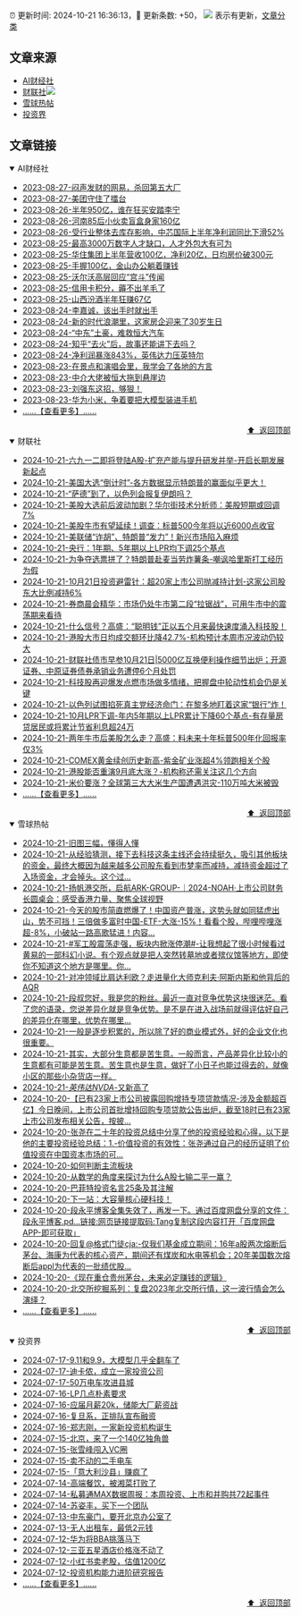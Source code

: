 ##

:alarm_clock: 更新时间: 2024-10-21 16:36:13，:rocket: 更新条数: +50， ![](/assets/dot.png) 表示有更新，[文章分类](/TAGS.md)

## 文章来源

- [AI财经社](#ai财经社)  
- [财联社](#财联社)![](/assets/dot.png)   
- [雪球热帖](#雪球热帖)  
- [投资界](#投资界)  

## 文章链接

<details open>
<summary id="ai财经社">
 AI财经社
</summary>


- [2023-08-27-闷声发财的网易，杀回第五大厂](https://www.aicaijing.com.cn/article/18610)  
- [2023-08-27-美团守住了擂台](https://www.aicaijing.com.cn/article/18611)  
- [2023-08-26-半年950亿，谁在狂买安踏李宁](https://www.aicaijing.com.cn/article/18607)  
- [2023-08-26-河南85后小伙卖盲盒身家160亿](https://www.aicaijing.com.cn/article/18608)  
- [2023-08-26-受行业整体去库存影响，中芯国际上半年净利润同比下滑52%](https://www.aicaijing.com.cn/article/18609)  
- [2023-08-25-最高3000万数字人才缺口，人才外包大有可为](https://www.aicaijing.com.cn/article/18601)  
- [2023-08-25-华住集团上半年营收100亿，净利20亿，日均房价破300元](https://www.aicaijing.com.cn/article/18602)  
- [2023-08-25-手握100亿，金山办公躺着赚钱](https://www.aicaijing.com.cn/article/18603)  
- [2023-08-25-沃尔沃高层回应“宫斗”传闻](https://www.aicaijing.com.cn/article/18604)  
- [2023-08-25-信用卡积分，薅不出羊毛了](https://www.aicaijing.com.cn/article/18605)  
- [2023-08-25-山西汾酒半年狂赚67亿](https://www.aicaijing.com.cn/article/18606)  
- [2023-08-24-李嘉诚，该出手时就出手](https://www.aicaijing.com.cn/article/18596)  
- [2023-08-24-新的时代浪潮里，这家房企迎来了30岁生日](https://www.aicaijing.com.cn/article/18597)  
- [2023-08-24-“中东”土豪，难救恒大汽车](https://www.aicaijing.com.cn/article/18598)  
- [2023-08-24-知乎“去火”后，故事还能讲下去吗？](https://www.aicaijing.com.cn/article/18599)  
- [2023-08-24-净利润暴涨843%，英伟达力压英特尔](https://www.aicaijing.com.cn/article/18600)  
- [2023-08-23-在景点和演唱会里，我学会了各地的方言](https://www.aicaijing.com.cn/article/18591)  
- [2023-08-23-中介大佬被恒大拖到悬崖边](https://www.aicaijing.com.cn/article/18592)  
- [2023-08-23-刘强东这招，够狠！](https://www.aicaijing.com.cn/article/18593)  
- [2023-08-23-华为小米，争着要把大模型装进手机](https://www.aicaijing.com.cn/article/18594)  
- [......【查看更多】......](/details/AI财经社.md)

<div align="right"><a href="#文章来源">⬆ &nbsp;返回顶部</a></div>
</details>

<details open>
<summary id="财联社">
 财联社
</summary>


- [2024-10-21-六九一二即将登陆A股-扩充产能与提升研发并举-开启长期发展新起点](https://www.cls.cn/detail/1831576)  
- [2024-10-21-美国大选“倒计时”-各方数据显示特朗普的赢面似乎更大！](https://www.cls.cn/detail/1831582)  
- [2024-10-21-“萨德”到了，以色列会报复伊朗吗？](https://www.cls.cn/detail/1831580)  
- [2024-10-21-美股大选前后波动加剧？华尔街技术分析师：美股短期或回调7%](https://www.cls.cn/detail/1831540)  
- [2024-10-21-美股牛市有望延续！调查：标普500今年将以近6000点收官](https://www.cls.cn/detail/1831510)  
- [2024-10-21-美联储“诈胡”、特朗普“发力”！新兴市场陷入麻烦](https://www.cls.cn/detail/1831422)  
- [2024-10-21-央行：1年期、5年期以上LPR均下调25个基点](https://www.cls.cn/detail/1831427)  
- [2024-10-21-为争夺选票拼了？特朗普赴麦当劳炸薯条-嘲讽哈里斯打工经历为假](https://www.cls.cn/detail/1831400)  
- [2024-10-21-10月21日投资避雷针：超20家上市公司抛减持计划-这家公司股东大比例减持6%](https://www.cls.cn/detail/1831391)  
- [2024-10-21-券商晨会精华：市场仍处牛市第二段“拉锯战”，可用牛市中的震荡期来看待](https://www.cls.cn/detail/1831377)  
- [2024-10-21-什么信号？高盛：“聪明钱”正以五个月来最快速度涌入科技股！](https://www.cls.cn/detail/1831387)  
- [2024-10-21-港股大市日均成交额环比降42.7%-机构预计本周市况波动仍较大](https://www.cls.cn/detail/1829693)  
- [2024-10-21-财联社债市早参10月21日|5000亿互换便利操作细节出炉；开源证券、中原证券债券承销业务遭停6个月处罚](https://www.cls.cn/detail/1831396)  
- [2024-10-21-科技股再迎爆发点燃市场做多情绪，把握盘中轮动性机会仍是关键](https://www.cls.cn/detail/1831451)  
- [2024-10-21-以色列试图掐死真主党经济命门：在黎多地盯着这家“银行”炸！](https://www.cls.cn/detail/1831490)  
- [2024-10-21-10月LPR下调-年内5年期以上LPR累计下降60个基点-有存量房贷居民或将累计节省利息超24万](https://www.cls.cn/detail/1831542)  
- [2024-10-21-两年牛市后美股怎么走？高盛：料未来十年标普500年化回报率仅3%](https://www.cls.cn/detail/1831530)  
- [2024-10-21-COMEX黄金续创历史新高-紫金矿业涨超4%领跑相关个股](https://www.cls.cn/detail/1831543)  
- [2024-10-21-港股能否重演9月底大涨？-机构称还需关注这几个方向](https://www.cls.cn/detail/1831602)  
- [2024-10-21-米价要涨？全球第三大大米生产国遭遇洪灾-110万吨大米被毁](https://www.cls.cn/detail/1831619)  
- [......【查看更多】......](/details/财联社.md)

<div align="right"><a href="#文章来源">⬆ &nbsp;返回顶部</a></div>
</details>

<details open>
<summary id="雪球热帖">
 雪球热帖
</summary>


- [2024-10-21-旧图三幅，懂得人懂](https://xueqiu.com/8790885129/308927919)  
- [2024-10-21-从经验猜测，接下去科技这条主线还会持续挺久，吸引其他板块的资金，最终大概因为越来越多公司股东看到市梦率而减持，减持资金超过了入场资金，才会掉头。这个过...](https://xueqiu.com/6515752937/308887844)  
- [2024-10-21-扬帆港交所，启航ARK-GROUP-｜2024-NOAH·上市公司财务长圆桌会：感受香港力量、聚焦全球视野](https://xueqiu.com/1819535448/308875420)  
- [2024-10-21-今天的股市简直燃爆了！中国资产普涨，这势头就如同猛虎出山，势不可挡！三倍做多富时中国-ETF-大涨-15%！看看个股，哔哩哔哩涨超-8%，小破站一路高歌猛进！内容...](https://xueqiu.com/5773569265/308827257)  
- [2024-10-21-#军工股震荡走强，板块内掀涨停潮#-让我想起了很小时候看过黄易的一部科幻小说。有个观点就是把人突然转墓地或者殡仪馆等地方，即使你不知道这个地方是哪里。你...](https://xueqiu.com/5939653998/308831997)  
- [2024-10-21-对冲领域比肩达利欧？走进量化大师克利夫·阿斯内斯和他背后的AQR](https://xueqiu.com/6988188318/308876617)  
- [2024-10-21-段叔您好，我是您的粉丝。最近一直对竞争优势这块很迷茫。看了您的语录，您说差异化就是竞争优势。是不是在进入战场前就得评估好自己的差异化在哪里，优势在哪里...](https://xueqiu.com/8174433331/308832160)  
- [2024-10-21-一般是逐步积累的，所以除了好的商业模式外，好的企业文化也很重要。](https://xueqiu.com/1247347556/308887579)  
- [2024-10-21-其实，大部分生意都是苦生意。一般而言，产品差异化比较小的生意都有可能是苦生意。苦生意也是生意，做好了小日子也能过得去的，就像小区的那些小杂货店一样。](https://xueqiu.com/1247347556/308861669)  
- [2024-10-21-$英伟达NVDA$-又新高了](https://xueqiu.com/6566447452/308947223)  
- [2024-10-20-【已有23家上市公司披露回购增持专项贷款情况-涉及金额超百亿】今日晚间，上市公司首批增持回购专项贷款公告出炉，截至18时已有23家上市公司发布相关公告，按披...](https://xueqiu.com/5124430882/308773663)  
- [2024-10-20-张尧在二十年的投资总结中分享了他的投资经验和心得，以下是他的主要投资经验总结：1.-价值投资的有效性：张尧通过自己的经历证明了价值投资在中国资本市场的可...](https://xueqiu.com/4121892073/308742862)  
- [2024-10-20-如何判断主流板块](https://xueqiu.com/1553799558/308742103)  
- [2024-10-20-从数学的角度来探讨为什么A股七输二平一赢？](https://xueqiu.com/6146592061/308743759)  
- [2024-10-20-巴菲特投资名言25条及其注解](https://xueqiu.com/6169865362/308745964)  
- [2024-10-20-下一站：大容量核心硬科技！](https://xueqiu.com/1350298787/308758609)  
- [2024-10-20-段永平博客全集失效了，再发一下。通过百度网盘分享的文件：段永平博客.pd…链接:网页链接提取码:Tang复制这段内容打开「百度网盘APP-即可获取」](https://xueqiu.com/8959246745/308740281)  
- [2024-10-20-回复@格式门徒cja:-仅我们基金成立期间：16年a股两次熔断后茅台、海康为代表的核心资产，期间还有煤炭和水电等机会；20年美国数次熔断后appl为代表的一批绩优股...](https://xueqiu.com/1965894836/308744119)  
- [2024-10-20-《现在重仓贵州茅台，未来必定赚钱的逻辑》](https://xueqiu.com/1247219195/308767708)  
- [2024-10-20-北交所挖掘系列：复盘2023年北交所行情，这一波行情会怎么演绎？](https://xueqiu.com/3576712780/308757323)  
- [......【查看更多】......](/details/雪球热帖.md)

<div align="right"><a href="#文章来源">⬆ &nbsp;返回顶部</a></div>
</details>

<details open>
<summary id="投资界">
 投资界
</summary>


- [2024-07-17-9.11和9.9，大模型几乎全翻车了](https://posts.careerengine.us/p/6697778c44726b29bffa3a09)  
- [2024-07-17-迪卡侬，成立一家投资公司](https://posts.careerengine.us/p/6697778c44726b29bffa3a01)  
- [2024-07-17-50万电车攻进县城](https://posts.careerengine.us/p/6697779c831e1d29eea44253)  
- [2024-07-16-LP几点朴素要求](https://posts.careerengine.us/p/669636a8720ed522248054dc)  
- [2024-07-16-应届月薪20k，储能大厂薪资战](https://posts.careerengine.us/p/669636a8720ed522248054d4)  
- [2024-07-16-复旦系，正排队宣布融资](https://posts.careerengine.us/p/66963699cb38e136a496986c)  
- [2024-07-16-郑志刚，一家新投资机构诞生](https://posts.careerengine.us/p/66963699cb38e136a4969874)  
- [2024-07-15-北京，来了一个140亿独角兽](https://posts.careerengine.us/p/6694db59a0c3ac562b61f9af)  
- [2024-07-15-张雪峰闯入VC圈](https://posts.careerengine.us/p/6694db59a0c3ac562b61f9b7)  
- [2024-07-15-卖不动的二手电车](https://posts.careerengine.us/p/6694db6836b2f1565d9b541a)  
- [2024-07-15-「意大利沙县」赚疯了](https://posts.careerengine.us/p/6694db6836b2f1565d9b5422)  
- [2024-07-14-高端餐饮，被湘菜打败了](https://posts.careerengine.us/p/6693862333c6e710d0bf9dc4)  
- [2024-07-14-私募通MAX数据周报：本周投资、上市和并购共72起事件](https://posts.careerengine.us/p/6693862333c6e710d0bf9dcc)  
- [2024-07-14-苏姿丰，买下一个团队](https://posts.careerengine.us/p/6693861481427510b2b9c123)  
- [2024-07-13-中东豪门，要开北京办公室了](https://posts.careerengine.us/p/66922794a876f80d113b51fe)  
- [2024-07-13-无人出租车，最低2元钱](https://posts.careerengine.us/p/669227b82202ae0dfac5d713)  
- [2024-07-12-华为将BBA挑落马下](https://posts.careerengine.us/p/6690a6c68082df14ead7eaac)  
- [2024-07-12-三亚五星酒店价格涨不动了](https://posts.careerengine.us/p/6690a6c68082df14ead7eaa4)  
- [2024-07-12-小红书卖老股，估值1200亿](https://posts.careerengine.us/p/6690a6b756b00014bcc00e8f)  
- [2024-07-12-投资机构能力进阶研究报告](https://posts.careerengine.us/p/6690a6b756b00014bcc00e87)  
- [......【查看更多】......](/details/投资界.md)

<div align="right"><a href="#文章来源">⬆ &nbsp;返回顶部</a></div>
</details>

